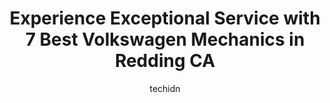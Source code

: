 ---
layout: ampstory
image: https://images.unsplash.com/photo-1618863099278-75222d755814?ixlib=rb-4.0.3&ixid=MnwxMjA3fDB8MHxwaG90by1wYWdlfHx8fGVufDB8fHx8&auto=format&fit=crop&w=640&h=853&q=80
author: techidn
featured: false
description: Looking for reliable and skilled Volkswagen Mechanic in Redding CA, USA? Your search ends here with the 7 best Volkswagen Mechanic in town. With their expertise and commitment to delivering 
title: Experience Exceptional Service with 7 Best Volkswagen Mechanics in Redding CA
cover:
   title: Experience Exceptional Service with 7 Best Volkswagen Mechanics in Redding CA
   subtitle: Rickpate
   background: https://images.unsplash.com/photo-1618863099278-75222d755814?ixlib=rb-4.0.3&ixid=MnwxMjA3fDB8MHxwaG90by1wYWdlfHx8fGVufDB8fHx8&auto=format&fit=crop&w=640&h=853&q=80

pages: 
 - layout: thirds
   top: <h1>#1 Perrys Automotive Inc.</h1>
   bottom: "<p>Ive been going to Perrys for years now. Ive never had issues with my vehicle that they couldnt take care of (or refer me to someone of it wasnt a service t</p>"
   background: https://www.knot35.com/toplist/wp-content/uploads/2023/06/best-volkswagen-mechanic-1-in-redding-ca-1685832277.jpeg
   backgroundblur: true
 - layout: thirds
   top: <h1>#2 Quality Auto Repair</h1>
   bottom: "<p>865 Twin View Blvd, Redding, CA 96003, United States</p>"
   background: https://www.knot35.com/toplist/wp-content/uploads/2023/06/best-volkswagen-mechanic-2-in-redding-ca-1685832277.jpeg
   cta:
      link: https://www.knot35.com/toplist/experience-exceptional-service-with-7-best-volkswagen-mechanics-in-redding-ca/
      text: Experience Exceptional Service with 7 Best Volkswagen Mechanics in Redding CA
 - layout: thirds
   top: <h1>#3 Underhood Automotive Inc</h1>
   bottom: "<p>1236 Hartnell Ave, Redding, CA 96002, United States</p>"
   background: https://www.knot35.com/toplist/wp-content/uploads/2023/06/best-volkswagen-mechanic-3-in-redding-ca-1685832278.jpeg
   cta:
      link: https://www.knot35.com/toplist/experience-exceptional-service-with-7-best-volkswagen-mechanics-in-redding-ca/
      text: Experience Exceptional Service with 7 Best Volkswagen Mechanics in Redding CA
 - layout: thirds
   top: <h1>#4 Keiths Auto Repair</h1>
   bottom: "<p>2693 Churn Crk Rd, Redding, CA 96002, United States</p>"
   background: https://images.unsplash.com/photo-1541356665065-22676f35dd40?ixlib=rb-4.0.3&ixid=MnwxMjA3fDB8MHxwaG90by1wYWdlfHx8fGVufDB8fHx8&auto=format&fit=crop&w=640&h=853&q=80
   cta:
      link: https://www.knot35.com/toplist/experience-exceptional-service-with-7-best-volkswagen-mechanics-in-redding-ca/
      text: Experience Exceptional Service with 7 Best Volkswagen Mechanics in Redding CA
 - layout: thirds
   top: <h1>#5 O2 Motorsports</h1>
   bottom: "<p>1177 Prestige Way, Redding, CA 96003, United States</p>"
   background: https://images.unsplash.com/photo-1595364397663-fca4f075d796?ixlib=rb-4.0.3&ixid=MnwxMjA3fDB8MHxwaG90by1wYWdlfHx8fGVufDB8fHx8&auto=format&fit=crop&w=640&h=853&q=80
   cta:
      link: https://www.knot35.com/toplist/experience-exceptional-service-with-7-best-volkswagen-mechanics-in-redding-ca/
      text: Experience Exceptional Service with 7 Best Volkswagen Mechanics in Redding CA
 - layout: thirds
   top: <h1>#6 Angelos Classic Import Service Inc.</h1>
   bottom: "<p>2668 Hartnell Ave, Redding, CA 96002, United States</p>"
   background: https://images.unsplash.com/photo-1527067829737-402993088e6b?ixlib=rb-4.0.3&ixid=MnwxMjA3fDB8MHxwaG90by1wYWdlfHx8fGVufDB8fHx8&auto=format&fit=crop&w=640&h=853&q=80
   cta:
      link: https://www.knot35.com/toplist/experience-exceptional-service-with-7-best-volkswagen-mechanics-in-redding-ca/
      text: Experience Exceptional Service with 7 Best Volkswagen Mechanics in Redding CA
 - layout: thirds
   top: <h1>#7 D & L Motorsports</h1>
   bottom: "<p>2651 Henderson Rd, Redding, CA 96002, United States</p>"
   background: https://images.unsplash.com/photo-1534312527009-56c7016453e6?ixlib=rb-4.0.3&ixid=MnwxMjA3fDB8MHxwaG90by1wYWdlfHx8fGVufDB8fHx8&auto=format&fit=crop&w=640&h=853&q=80
   cta:
      link: https://www.knot35.com/toplist/experience-exceptional-service-with-7-best-volkswagen-mechanics-in-redding-ca/
      text: Experience Exceptional Service with 7 Best Volkswagen Mechanics in Redding CA
 - layout: thirds
   middle: Continue reading...
   background: https://images.unsplash.com/photo-1564951434112-64d74cc2a2d7?ixlib=rb-4.0.3&ixid=MnwxMjA3fDB8MHxwaG90by1wYWdlfHx8fGVufDB8fHx8&auto=format&fit=crop&w=640&h=853&q=80
   cta:
      link: https://www.knot35.com/toplist/experience-exceptional-service-with-7-best-volkswagen-mechanics-in-redding-ca/
      text: Experience Exceptional Service with 7 Best Volkswagen Mechanics in Redding CA
      
---